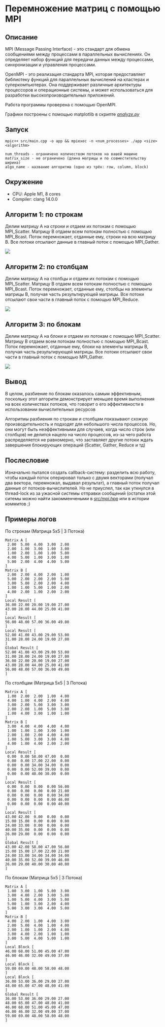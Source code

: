 # Перемножение матриц с помощью MPI


## Описание
MPI (Message Passing Interface) - это стандарт для обмена сообщениями между процессами в параллельных вычислениях. Он определяет набор функций для передачи данных между процессами, синхронизации и управления процессами.

OpenMPI - это реализация стандарта MPI, которая предоставляет библиотеку функций для параллельных вычислений на кластерах и суперкомпьютерах. Она поддерживает различные архитектуры процессоров и операционные системы, и может использоваться для разработки высокопроизводительных приложений.

Работа программы проверена с помощью OpenMPI.

Графики построены с помощью matplotlib в скрипте _[analyze.py](analyze.py)_

## Запуск
```
mpic++ src/main.cpp -o app && mpiexec -n <num_processes> ./app <size> <algorithm>

num_threads - ограничено количеством потоков на вашей машине
matrix_size - не ограничено (длина матрицы и по совместительству ширина)
algo_name - название алгоритма (одно из трёх: row, column, block)
```

## Окружение
- CPU: Apple M1, 8 cores
- Compiler: clang 14.0.0

## Алгоритм 1: по строкам
Делим матрицу А на строки и отдаем их потокам с помощью MPI_Scatter. Матрицу B отдаем всем потокам полностью с помощью MPI_Bcast. Поток перемножает, отданные ему, строки на всю матрицу B. Все потоки отсылают данные в главный поток с помощью MPI_Gather.

![](img/row.png)

## Алгоритм 2: по столбцам
Делим матрицу А на столбцы и отдаем их потокам с помощью MPI_Scatter. Матрицу B отдаем всем потокам полностью с помощью MPI_Bcast. Поток перемножает, отданные ему, столбцы на элементы матрицы B, получая часть результирующей матрицы. Все потоки отсылают свои части в главный поток с помощью MPI_Reduce.

![](img/column.png)

## Алгоритм 3: по блокам
Делим матрицу А на блоки и отдаем их потокам с помощью MPI_Scatter. Матрицу B отдаем всем потокам полностью с помощью MPI_Bcast. Поток перемножает, отданные ему, блоки на элементы матрицы B, получая часть результирующей матрицы. Все потоки отсылают свои части в главный поток с помощью MPI_Gather.

![](img/block.png)

## Вывод
В целом, разбиение по блокам оказалось самым эффективным, поскольку этот алгоритм демонстрирует меньшее время выполнения на всех количествах потоков, что говорит о его эффективности в использовании вычислительных ресурсов

Алгоритмы разбиения по строкам и столбцам показывают схожую производительность и подходят для небольшого числа процессов. Но, они могут быть неэффективными для случаев, когда число строк (или столбцов) не делится нацело на число процессов, из-за чего работа распределяется не равномерно, что заставляет другие потоки ждать завершения блокирующих операций (Scatter, Gather, Reduce и тд)

## Послесловие
Изначально пытался создать callback-систему: разделить всю работу, чтобы каждый поток оперировал только с двумя векторами (получал два вектора, перемножал, выдавал результат), а главный поток получал данные от потоков-вычислителей. Но не приуспел, так как уткнулся в thread-lock из за ужасной системы отправки сообщений (остатки этой ситемы можно найти закомменчеными в _[src/mpi.hpp](src/mpi.hpp)_ или в истории коммитов ;)

## Примеры логов

По строкам (Матрица 5x5 | 3 Потока)
```
Matrix A [
 2.00  5.00  4.00  3.00  2.00 
 2.00  1.00  3.00  1.00  3.00 
 1.00  2.00  1.00  1.00  5.00 
 4.00  5.00  1.00  3.00  1.00 
 5.00  2.00  4.00  4.00  5.00 
]
Matrix B [
 2.00  2.00  4.00  2.00  1.00 
 5.00  2.00  2.00  2.00  5.00 
 3.00  5.00  2.00  2.00  4.00 
 1.00  1.00  5.00  1.00  2.00 
 4.00  2.00  1.00  2.00  2.00 
]
Local Result [
36.00 22.00 20.00 19.00 27.00 
43.00 28.00 44.00 25.00 41.00 
]
Local Result [
56.00 48.00 57.00 36.00 49.00 
]
Local Result [
52.00 41.00 43.00 29.00 53.00 
31.00 28.00 24.00 19.00 27.00 
]
Global Result [
52.00 41.00 43.00 29.00 53.00 
31.00 28.00 24.00 19.00 27.00 
36.00 22.00 20.00 19.00 27.00 
43.00 28.00 44.00 25.00 41.00 
56.00 48.00 57.00 36.00 49.00 
]
```

По столбцам (Матрица 5x5 | 3 Потока)
```
Matrix A [
 1.00  2.00  2.00  1.00  4.00 
 4.00  1.00  4.00  2.00  4.00 
 3.00  2.00  5.00  3.00  3.00 
 2.00  2.00  1.00  5.00  3.00 
 1.00  4.00  3.00  1.00  1.00 
]
Matrix B [
 3.00  4.00  4.00  4.00  4.00 
 1.00  1.00  1.00  3.00  1.00 
 2.00  1.00  2.00  4.00  4.00 
 1.00  5.00  3.00  3.00  4.00 
 4.00  1.00  4.00  2.00  2.00 
]
Local Result [
 0.00  0.00 58.00 47.00  0.00 
 0.00  0.00 17.00 22.00  0.00 
 0.00  0.00 34.00 34.00  0.00 
 0.00  0.00 52.00 39.00  0.00 
 0.00  0.00 40.00 30.00  0.00 
]
Local Result [
 0.00  0.00  0.00  0.00 56.00 
 0.00  0.00  0.00  0.00 21.00 
 0.00  0.00  0.00  0.00 34.00 
 0.00  0.00  0.00  0.00 46.00 
 0.00  0.00  0.00  0.00 40.00 
]
Local Result [
43.00 42.00  0.00  0.00  0.00 
15.00 15.00  0.00  0.00  0.00 
24.00 33.00  0.00  0.00  0.00 
40.00 35.00  0.00  0.00  0.00 
26.00 29.00  0.00  0.00  0.00 
]
Global Result [
43.00 42.00 58.00 47.00 56.00 
15.00 15.00 17.00 22.00 21.00 
24.00 33.00 34.00 34.00 34.00 
40.00 35.00 52.00 39.00 46.00 
26.00 29.00 40.00 30.00 40.00 
]
```

По блокам (Матрица 5x5 | 3 Потока)
```
Matrix A [
 1.00  3.00  1.00  5.00  3.00 
 3.00  4.00  2.00  3.00  5.00 
 1.00  5.00  4.00  3.00  5.00 
 5.00  1.00  3.00  2.00  4.00 
 5.00  3.00  3.00  4.00  5.00 
]
Matrix B [
 4.00  2.00  1.00  4.00  3.00 
 2.00  5.00  4.00  1.00  4.00 
 2.00  1.00  1.00  2.00  4.00 
 3.00  4.00  2.00  1.00  1.00 
 3.00  5.00  4.00  5.00  1.00 
]
Local Block [
46.00 68.00 51.00 45.00 47.00 
46.00 46.00 32.00 49.00 37.00 
]
Local Block [
59.00 69.00 48.00 58.00 48.00 
]
Local Block [
36.00 53.00 36.00 29.00 27.00 
48.00 65.00 47.00 48.00 41.00 
]
Global Result [
36.00 53.00 36.00 29.00 27.00 
48.00 65.00 47.00 48.00 41.00 
46.00 68.00 51.00 45.00 47.00 
46.00 46.00 32.00 49.00 37.00 
59.00 69.00 48.00 58.00 48.00 
]
```
